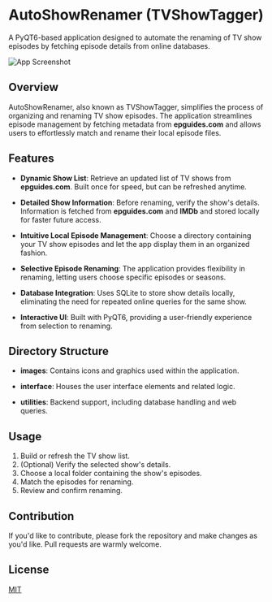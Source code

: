 # AutoShowRenamer (TVShowTagger)

A PyQT6-based application designed to automate the renaming of TV show episodes by fetching episode details from online databases.

![App Screenshot](resources/screenshot.png)

## Overview

AutoShowRenamer, also known as TVShowTagger, simplifies the process of organizing and renaming TV show episodes. The application streamlines episode management by fetching metadata from **epguides.com** and allows users to effortlessly match and rename their local episode files.

## Features

- **Dynamic Show List**: Retrieve an updated list of TV shows from **epguides.com**. Built once for speed, but can be refreshed anytime.
  
- **Detailed Show Information**: Before renaming, verify the show's details. Information is fetched from **epguides.com** and **IMDb** and stored locally for faster future access.

- **Intuitive Local Episode Management**: Choose a directory containing your TV show episodes and let the app display them in an organized fashion.

- **Selective Episode Renaming**: The application provides flexibility in renaming, letting users choose specific episodes or seasons.

- **Database Integration**: Uses SQLite to store show details locally, eliminating the need for repeated online queries for the same show.

- **Interactive UI**: Built with PyQT6, providing a user-friendly experience from selection to renaming.

## Directory Structure

- **images**: Contains icons and graphics used within the application.
  
- **interface**: Houses the user interface elements and related logic.
  
- **utilities**: Backend support, including database handling and web queries.

## Usage

1. Build or refresh the TV show list.
2. (Optional) Verify the selected show's details.
3. Choose a local folder containing the show's episodes.
4. Match the episodes for renaming.
5. Review and confirm renaming.

## Contribution

If you'd like to contribute, please fork the repository and make changes as you'd like. Pull requests are warmly welcome.

## License

[MIT](https://choosealicense.com/licenses/mit/)
